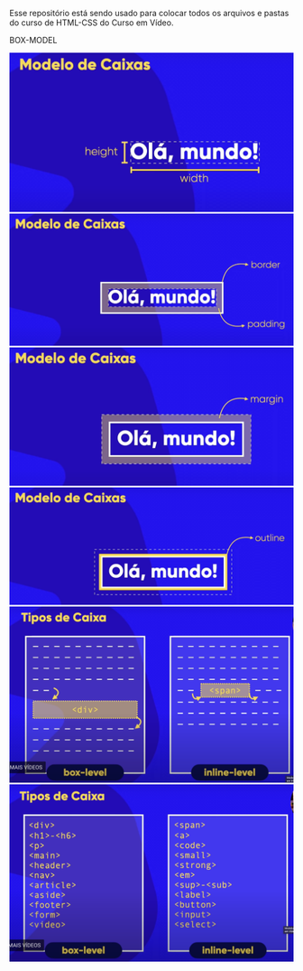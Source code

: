 Esse repositório está sendo usado para colocar todos os arquivos e pastas do curso de HTML-CSS do Curso em Vídeo.

BOX-MODEL

![boxModel1](imagens/modeloDeCaixas1.png)
![boxModel2](imagens/modeloDeCaixas2.png)
![boxModel3](imagens/modeloDeCaixas3.png)
![boxModel4](imagens/modeloDeCaixas4.png)
![boxModel5](imagens/modeloDeCaixas5.png)
![boxModel6](imagens/modeloDeCaixas6.png)